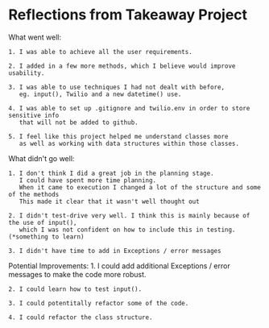 # Reflections from Takeaway Project

What went well: 

    1. I was able to achieve all the user requirements.

    2. I added in a few more methods, which I believe would improve usability.

    3. I was able to use techniques I had not dealt with before, 
       eg. input(), Twilio and a new datetime() use.

    4. I was able to set up .gitignore and twilio.env in order to store sensitive info
       that will not be added to github.
       
    5. I feel like this project helped me understand classes more
       as well as working with data structures within those classes.


What didn't go well:

    1. I don't think I did a great job in the planning stage.
       I could have spent more time planning. 
       When it came to execution I changed a lot of the structure and some of the methods
       This made it clear that it wasn't well thought out

    2. I didn't test-drive very well. I think this is mainly because of the use of input(),
       which I was not confident on how to include this in testing. (*something to learn)

    3. I didn't have time to add in Exceptions / error messages

Potential Improvements:
    1. I could add additional Exceptions / error messages to make the code more robust.

    2. I could learn how to test input().

    3. I could potentitally refactor some of the code.

    4. I could refactor the class structure.




